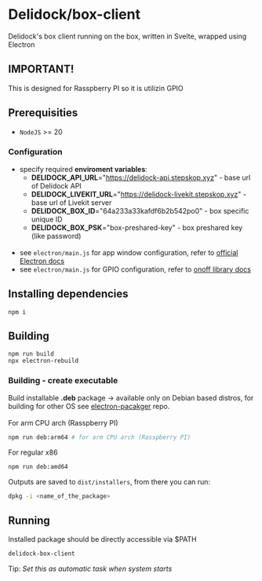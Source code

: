 # Delidock/box-client
Delidock's box client running on the box, written in Svelte, wrapped using Electron
## IMPORTANT!
This is designed for Rasspberry PI so it is utilizin GPIO
## Prerequisities
- `NodeJS` >= 20
### Configuration
- specify required **enviroment variables**:
    - **DELIDOCK_API_URL**="https://delidock-api.stepskop.xyz" - base url of Delidock API
    - **DELIDOCK_LIVEKIT_URL**="https://delidock-livekit.stepskop.xyz" - base url of Livekit server
    - **DELIDOCK_BOX_ID**="64a233a33kafdf6b2b542po0" - box specific unique ID
    - **DELIDOCK_BOX_PSK**="box-preshared-key" - box preshared key (like password)
<br><br>
- see `electron/main.js` for app window configuration, refer to [official Electron docs](https://www.electronjs.org/)
- see `electron/main.js` for GPIO configuration, refer to [onoff library docs](https://github.com/fivdi/onoff)
## Installing dependencies
```
npm i
```

## Building
```
npm run build
npx electron-rebuild
```
### Building - create executable
Build installable **.deb** package -> available only on Debian based distros, for building for other OS see [electron-pacakger](https://github.com/electron/packager) repo.
<br><br>
For arm CPU arch (Rasspberry PI) 

```bash
npm run deb:arm64 # for arm CPU arch (Rasspberry PI) 
```
For regular x86
```bash
npm run deb:amd64
```
Outputs are saved to `dist/installers`, from there you can run:
```bash
dpkg -i <name_of_the_package>
```
## Running
Installed package should be directly accessible via $PATH
```bash
delidock-box-client
```
Tip:
*Set this as automatic task when system starts*